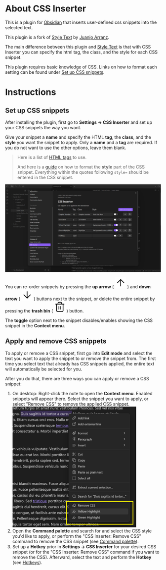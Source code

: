 # About CSS Inserter
This is a plugin for [Obsidian](https://obsidian.md/) that inserts user-defined css snippets into the selected text.

This plugin is a fork of [Style Text](https://github.com/juanjoarranz/style-text-obsidian-plugin) by [Juanjo Arranz](https://github.com/juanjoarranz).

The main difference between this plugin and [Style Text](https://github.com/juanjoarranz/style-text-obsidian-plugin) is that with CSS Inserter you can specify the html tag, the class, and the style for each CSS snippet.

This plugin requires basic knowledge of CSS. Links on how to format each setting can be found under [Set up CSS snippets](#set-up-css-snippets).

# Instructions
## Set up CSS snippets
After installing the plugin, first go to **Settings → CSS Inserter** and set up your CSS snippets the way you want.

Give your snippet a **name** and specify the HTML **tag**, the **class**, and the **style** you want the snippet to apply. Only a **name** and a **tag** are required. If you do not want to use the other options, leave them blank.

> Here is a list of [HTML tags](https://www.w3schools.com/tags/default.asp) to use.
> 
> And here is a [guide](https://www.w3schools.com/html/html_styles.asp) on how to format the **style** part of the CSS snippet.
> Everything within the quotes following `style=` should be entered in the CSS snippet.

![Settings panel](./Attachments/settings-panel.png#interface)

You can re-order snippets by pressing the **up arrow** ( ![Up arrow](./Attachments/icons/lucide-arrow-up.svg#icon) ) and **down arrow** ( ![Down arrow](./Attachments/icons/lucide-arrow-down.svg#icon) ) buttons next to the snippet, or delete the entire snippet by pressing the **trash bin** ( ![Trash bin](./Attachments/icons/lucide-trash-2.svg#icon) ) button.

The **toggle** option next to the snippet disables/enables showing the CSS snippet in the **Context menu**.

## Apply and remove CSS snippets
To apply or remove a CSS snippet, first go into **Edit mode** and select the text you want to apply the snippet to or remove the snippet from. The first time you select text that already has CSS snippets applied, the entire text will automatically be selected for you.

After you do that, there are three ways you can apply or remove a CSS snippet:
 1. On desktop: Right-click the note to open the **Context menu**. Enabled snippets will appear there. Select the snippet you want to apply, or select "Remove CSS" to remove the applied CSS snippet.<br>
    <img src="./Attachments/context-menu.png#interface" width=400px height=390px></img>
 2. Open the **Command palette** and search for and select the CSS style you'd like to apply, or perform the "CSS Inserter: Remove CSS" command to remove the CSS snippet (see [Command palette](https://help.obsidian.md/Plugins/Command+palette)).
 3. Set up a **Hotkey** prior in **Settings → CSS Inserter** for your desired CSS snippet (or for the "CSS Inserter: Remove CSS" command if you want to remove the CSS). Afterward, select the text and perform the **Hotkey** (see [Hotkeys](https://help.obsidian.md/User+interface/Hotkeys)).
